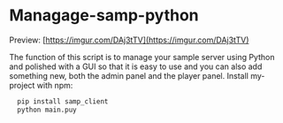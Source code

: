 # Managage-samp-python

Preview:
[https://imgur.com/DAj3tTV](https://imgur.com/DAj3tTV)

The function of this script is to manage your sample server using Python and polished with a GUI so that it is easy to use and you can also add something new, both the admin panel and the player panel.
Install my-project with npm:
```Python
  pip install samp_client
  python main.puy
```
